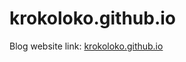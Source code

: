 # krokoloko.github.io

Blog website link: [krokoloko.github.io](./Rollback%20Netcode/index.markdown)